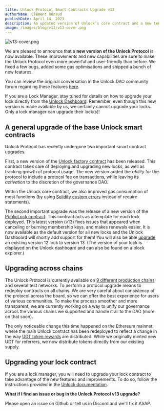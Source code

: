 ```yaml
---
title: Unlock Protocol Smart Contracts Upgrade v13
authorName: Clément Renaud
publishDate: April 14, 2023
description: An updated version of Unlock’s core contract and a new template contract for managing memberships
image: /images/blog/v13/v13-cover.png
---
```


![v13-cover.png](/images/blog/v13/v13-cover.png)

We are pleased to announce that a __new version of the Unlock Protocol__ is now available. These improvements and new capabilities are sure to make the Unlock Protocol even more powerful and user-friendly than before. We fixed a few bugs, added some gas optimisations and shipped a bunch of new features. 

You can review the original conversation in the Unlock DAO community forum regarding these features [here](https://unlock.community/t/unlock-protocol-upgrade-proposal/368).

If you are a Lock Manager, stay tuned for details on how to upgrade your lock directly from the [Unlock Dashboard](https://app.unlock-protocol.com/locks). Remember, even though this new version is made available by us, we certainly cannot upgrade your locks. Only a lock manager can upgrade their lock(s)!

## A general upgrade of the base Unlock smart contracts

Unlock Protocol has recently undergone two important smart contract upgrades. 

First, a new version of the [Unlock factory contract](https://docs.unlock-protocol.com/core-protocol/unlock/) has been released. This contract takes care of deploying and upgrading new locks, as well as tracking growth of protocol usage. The new version added the *ability* for the protocol to include a protocol fee on transactions, while leaving its *activation* to the discretion of the governance DAO. 

Within the Unlock core contract, we also improved gas consumption of most functions (by using [Solidity custom errors](https://blog.soliditylang.org/2021/04/21/custom-errors/) instead of require statements).

The second important upgrade was the release of a new version of the [PublicLock contract](https://docs.unlock-protocol.com/core-protocol/public-lock/). This contract acts as a template for each lock deployed. This latest version (v13) fixes issues that appeared when canceling or burning membership keys, and makes renewals easier. It is now available as the default version for all new locks and the Unlock Dashboard will shortly add support for them! You will also be able [upgrade](https://docs.unlock-protocol.com/core-protocol/public-lock/deploying-locks/#upgrading-locks) an existing version 12 lock to version 13. (The version of your lock is displayed on the Unlock dashboard and can also be found on a block explorer.)

## Upgrading across chains

The Unlock Protocol is currently available on [9 different production chains](https://docs.unlock-protocol.com/core-protocol/unlock/networks) and several test networks. To perform a protocol upgrade means to redeploy contracts on all chains. We are very careful about consistency of the protocol across the board, so we can offer the best experience for users of various communities. To make the process smoother and more transparent, we are currently working on a way to unify our governance across the various chains we supported and handle it all to the DAO (more on that soon).

The only noticeable change this time happened on the Ethereum mainnet, where the main Unlock contract has been redeployed to reflect a change in the way [UDT token rewards](https://docs.unlock-protocol.com/governance/unlock-dao-tokens) are distributed. While we originally minted new UDT for referrers, we now distribute tokens directly from our existing supply.

## Upgrading your lock contract

If you are a lock manager, you will need to upgrade your lock contract to take advantage of the new features and improvements. To do so, follow the instructions provided in the [Unlock documentation](https://unlock-protocol.com/blog/lock-v12-release).  

**What if I find an issue or bug in the Unlock Protocol v13 upgrade?**

Please open an issue on Github or tell us in Discord and we'll fix it ASAP.
